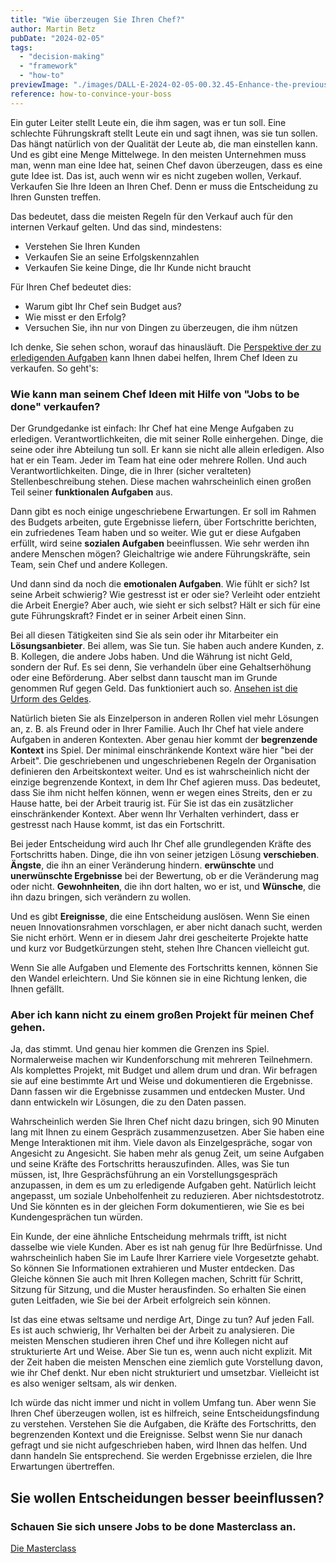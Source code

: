 ```yaml
---
title: "Wie überzeugen Sie Ihren Chef?"
author: Martin Betz
pubDate: "2024-02-05"
tags:
  - "decision-making"
  - "framework"
  - "how-to"
previewImage: "./images/DALL·E-2024-02-05-00.32.45-Enhance-the-previous-scene-with-clearer-more-detailed-faces-on-both-the-employee-and-the-boss.-The-employee-is-confidently-explaining-a-new-proposal.webp"
reference: how-to-convince-your-boss
---
```


Ein guter Leiter stellt Leute ein, die ihm sagen, was er tun soll. Eine schlechte Führungskraft stellt Leute ein und sagt ihnen, was sie tun sollen. Das hängt natürlich von der Qualität der Leute ab, die man einstellen kann. Und es gibt eine Menge Mittelwege. In den meisten Unternehmen muss man, wenn man eine Idee hat, seinen Chef davon überzeugen, dass es eine gute Idee ist. Das ist, auch wenn wir es nicht zugeben wollen, Verkauf. Verkaufen Sie Ihre Ideen an Ihren Chef. Denn er muss die Entscheidung zu Ihren Gunsten treffen.

Das bedeutet, dass die meisten Regeln für den Verkauf auch für den internen Verkauf gelten. Und das sind, mindestens:

- Verstehen Sie Ihren Kunden
- Verkaufen Sie an seine Erfolgskennzahlen
- Verkaufen Sie keine Dinge, die Ihr Kunde nicht braucht

Für Ihren Chef bedeutet dies:

- Warum gibt Ihr Chef sein Budget aus?
- Wie misst er den Erfolg?
- Versuchen Sie, ihn nur von Dingen zu überzeugen, die ihm nützen

Ich denke, Sie sehen schon, worauf das hinausläuft. Die [Perspektive der zu erledigenden Aufgaben](/blog/verstehen-die-zu-erledigenden-Aufgaben-Perspektive/) kann Ihnen dabei helfen, Ihrem Chef Ideen zu verkaufen. So geht's:

### Wie kann man seinem Chef Ideen mit Hilfe von "Jobs to be done" verkaufen?

Der Grundgedanke ist einfach: Ihr Chef hat eine Menge Aufgaben zu erledigen. Verantwortlichkeiten, die mit seiner Rolle einhergehen. Dinge, die seine oder ihre Abteilung tun soll. Er kann sie nicht alle allein erledigen. Also hat er ein Team. Jeder im Team hat eine oder mehrere Rollen. Und auch Verantwortlichkeiten. Dinge, die in Ihrer (sicher veralteten) Stellenbeschreibung stehen. Diese machen wahrscheinlich einen großen Teil seiner **funktionalen Aufgaben** aus.

Dann gibt es noch einige ungeschriebene Erwartungen. Er soll im Rahmen des Budgets arbeiten, gute Ergebnisse liefern, über Fortschritte berichten, ein zufriedenes Team haben und so weiter. Wie gut er diese Aufgaben erfüllt, wird seine **sozialen Aufgaben** beeinflussen. Wie sehr werden ihn andere Menschen mögen? Gleichaltrige wie andere Führungskräfte, sein Team, sein Chef und andere Kollegen.

Und dann sind da noch die **emotionalen Aufgaben**. Wie fühlt er sich? Ist seine Arbeit schwierig? Wie gestresst ist er oder sie? Verleiht oder entzieht die Arbeit Energie? Aber auch, wie sieht er sich selbst? Hält er sich für eine gute Führungskraft? Findet er in seiner Arbeit einen Sinn.

Bei all diesen Tätigkeiten sind Sie als sein oder ihr Mitarbeiter ein **Lösungsanbieter**. Bei allem, was Sie tun. Sie haben auch andere Kunden, z. B. Kollegen, die andere Jobs haben. Und die Währung ist nicht Geld, sondern der Ruf. Es sei denn, Sie verhandeln über eine Gehaltserhöhung oder eine Beförderung. Aber selbst dann tauscht man im Grunde genommen Ruf gegen Geld. Das funktioniert auch so. [Ansehen ist die Urform des Geldes](https://royalsocietypublishing.org/doi/10.1098/rstb.2015.0100).

Natürlich bieten Sie als Einzelperson in anderen Rollen viel mehr Lösungen an, z. B. als Freund oder in Ihrer Familie. Auch Ihr Chef hat viele andere Aufgaben in anderen Kontexten. Aber genau hier kommt der **begrenzende Kontext** ins Spiel. Der minimal einschränkende Kontext wäre hier "bei der Arbeit". Die geschriebenen und ungeschriebenen Regeln der Organisation definieren den Arbeitskontext weiter. Und es ist wahrscheinlich nicht der einzige begrenzende Kontext, in dem Ihr Chef agieren muss. Das bedeutet, dass Sie ihm nicht helfen können, wenn er wegen eines Streits, den er zu Hause hatte, bei der Arbeit traurig ist. Für Sie ist das ein zusätzlicher einschränkender Kontext. Aber wenn Ihr Verhalten verhindert, dass er gestresst nach Hause kommt, ist das ein Fortschritt.

Bei jeder Entscheidung wird auch Ihr Chef alle grundlegenden Kräfte des Fortschritts haben. Dinge, die ihn von seiner jetzigen Lösung **verschieben**. **Ängste**, die ihn an einer Veränderung hindern. **erwünschte** und **unerwünschte Ergebnisse** bei der Bewertung, ob er die Veränderung mag oder nicht. **Gewohnheiten**, die ihn dort halten, wo er ist, und **Wünsche**, die ihn dazu bringen, sich verändern zu wollen.

Und es gibt **Ereignisse**, die eine Entscheidung auslösen. Wenn Sie einen neuen Innovationsrahmen vorschlagen, er aber nicht danach sucht, werden Sie nicht erhört. Wenn er in diesem Jahr drei gescheiterte Projekte hatte und kurz vor Budgetkürzungen steht, stehen Ihre Chancen vielleicht gut.

Wenn Sie alle Aufgaben und Elemente des Fortschritts kennen, können Sie den Wandel erleichtern. Und Sie können sie in eine Richtung lenken, die Ihnen gefällt.

### Aber ich kann nicht zu einem großen Projekt für meinen Chef gehen.

Ja, das stimmt. Und genau hier kommen die Grenzen ins Spiel. Normalerweise machen wir Kundenforschung mit mehreren Teilnehmern. Als komplettes Projekt, mit Budget und allem drum und dran. Wir befragen sie auf eine bestimmte Art und Weise und dokumentieren die Ergebnisse. Dann fassen wir die Ergebnisse zusammen und entdecken Muster. Und dann entwickeln wir Lösungen, die zu den Daten passen.

Wahrscheinlich werden Sie Ihren Chef nicht dazu bringen, sich 90 Minuten lang mit Ihnen zu einem Gespräch zusammenzusetzen. Aber Sie haben eine Menge Interaktionen mit ihm. Viele davon als Einzelgespräche, sogar von Angesicht zu Angesicht. Sie haben mehr als genug Zeit, um seine Aufgaben und seine Kräfte des Fortschritts herauszufinden. Alles, was Sie tun müssen, ist, Ihre Gesprächsführung an ein Vorstellungsgespräch anzupassen, in dem es um zu erledigende Aufgaben geht. Natürlich leicht angepasst, um soziale Unbeholfenheit zu reduzieren. Aber nichtsdestotrotz. Und Sie könnten es in der gleichen Form dokumentieren, wie Sie es bei Kundengesprächen tun würden.

Ein Kunde, der eine ähnliche Entscheidung mehrmals trifft, ist nicht dasselbe wie viele Kunden. Aber es ist nah genug für Ihre Bedürfnisse. Und wahrscheinlich haben Sie im Laufe Ihrer Karriere viele Vorgesetzte gehabt. So können Sie Informationen extrahieren und Muster entdecken. Das Gleiche können Sie auch mit Ihren Kollegen machen, Schritt für Schritt, Sitzung für Sitzung, und die Muster herausfinden. So erhalten Sie einen guten Leitfaden, wie Sie bei der Arbeit erfolgreich sein können.

Ist das eine etwas seltsame und nerdige Art, Dinge zu tun? Auf jeden Fall. Es ist auch schwierig, Ihr Verhalten bei der Arbeit zu analysieren. Die meisten Menschen studieren ihren Chef und ihre Kollegen nicht auf strukturierte Art und Weise. Aber Sie tun es, wenn auch nicht explizit. Mit der Zeit haben die meisten Menschen eine ziemlich gute Vorstellung davon, wie ihr Chef denkt. Nur eben nicht strukturiert und umsetzbar. Vielleicht ist es also weniger seltsam, als wir denken.

Ich würde das nicht immer und nicht in vollem Umfang tun. Aber wenn Sie Ihren Chef überzeugen wollen, ist es hilfreich, seine Entscheidungsfindung zu verstehen. Verstehen Sie die Aufgaben, die Kräfte des Fortschritts, den begrenzenden Kontext und die Ereignisse. Selbst wenn Sie nur danach gefragt und sie nicht aufgeschrieben haben, wird Ihnen das helfen. Und dann handeln Sie entsprechend. Sie werden Ergebnisse erzielen, die Ihre Erwartungen übertreffen.



## Sie wollen Entscheidungen besser beeinflussen?

### Schauen Sie sich unsere Jobs to be done Masterclass an.

[Die Masterclass](/services/mastering-jobs-to-be-done-online-workshop/)
